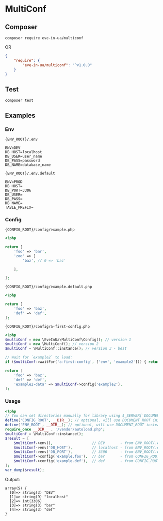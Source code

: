 # MultiConf

## Composer

```
composer require eve-in-ua/multiconf
```

OR

```json
{
    "require": {
        "eve-in-ua/multiconf": "^v1.0.0"
    }
}
```

## Test

`composer test`

## Examples

### Env

`{ENV_ROOT}/.env`
```dotenv
ENV=DEV
DB_HOST=localhost
DB_USER=user_name
DB_PASS=password
DB_NAME=database_name

```

`{ENV_ROOT}/.env.default`
```dotenv
ENV=PROD
DB_HOST=
DB_PORT=3306
DB_USER=
DB_PASS=
DB_NAME=
TABLE_PREFIX=
```

### Config

`{CONFIG_ROOT}/config/example.php`
```php
<?php

return [
    'foo' => 'bar',
    'zoo' => [
        'baz', // 0 => 'baz'

    ],

];
```


`{CONFIG_ROOT}/config/example.default.php`
```php
<?php

return [
    'foo' => 'baz',
    'def' => 'def',
];
```

`{CONFIG_ROOT}/config/a-first-config.php`
```php
<?php
$multiConf = new \EveInUa\MultiConf\Config(); // version 1
$multiConf = new \MultiConf(); // version 2
$multiConf = \MultiConf::instance(); // version 3 - best

// Wait for `example2` to load:
if ($multiConf->waitFor('a-first-config', ['env', 'example2'])) { return null; }

return [
    'foo' => 'baz',
    'def' => 'def',
    'example2-data' => $multiConf->config('example2'),
];
```

### Usage

```php
<?php
// You can set directories manually for library using $_SERVER['DOCUMENT_ROOT'] as CONFIG_ROOT and ENV_ROOT 
define('CONFIG_ROOT', __DIR__); // optional, will use DOCUMENT_ROOT instead
define('ENV_ROOT', __DIR__); // optional, will use DOCUMENT_ROOT instead
require_once __DIR__ . '/vendor/autoload.php';
$multiConf = \MultiConf::instance();
$result = [
    $multiConf->env(),                  // DEV       - from ENV_ROOT/.env
    $multiConf->env('DB_HOST'),         // localhost - from ENV_ROOT/.env
    $multiConf->env('DB_PORT'),         // 3306      - from ENV_ROOT/.env.default
    $multiConf->config('example.foo'),  // bar       - from CONFIG_ROOT/config/example.php
    $multiConf->config('example.def'),  // def       - from CONFIG_ROOT/config/example.default.php
];
var_dump($result);
```
Output:
```
array(5) {
  [0]=> string(3) "DEV"
  [1]=> string(9) "localhost"
  [2]=> int(3306)
  [3]=> string(3) "bar"
  [4]=> string(3) "def"
}
```
